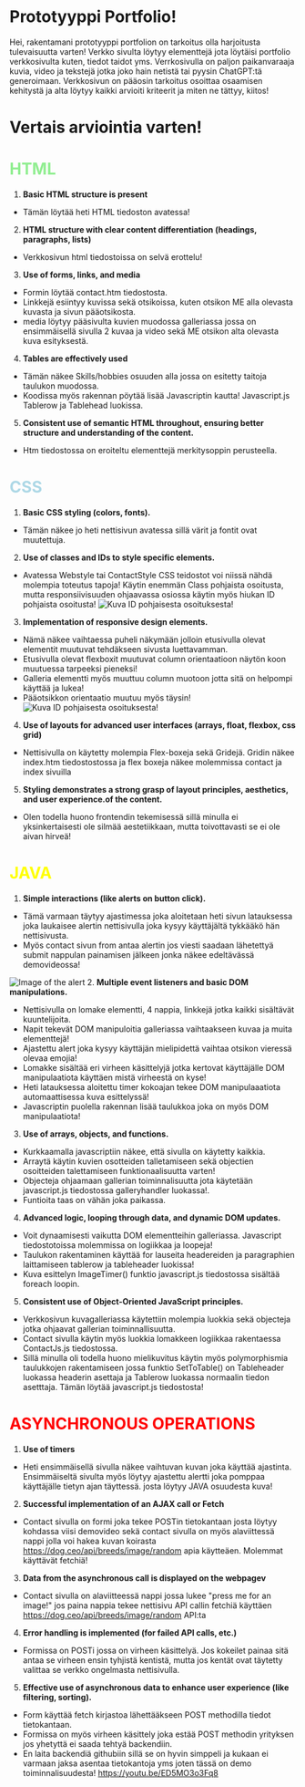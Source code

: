 
# Prototyyppi Portfolio!
Hei, rakentamani prototyyppi portfolion on tarkoitus olla harjoitusta tulevaisuutta varten! Verkko sivulta löytyy elementtejä jota löytäisi portfolio verkkosivulta kuten, tiedot taidot yms. Verrkosivulla on paljon paikanvaraaja kuvia, video ja tekstejä jotka joko hain netistä tai pyysin ChatGPT:tä generoimaan. Verkkosivun on pääosin tarkoitus osoittaa osaamisen kehitystä ja alta löytyy kaikki arvioiti kriteerit ja miten ne tättyy, kiitos!

# Vertais arviointia varten!

#  <span style="color:lightgreen;">HTML </span>

1. **Basic HTML structure is present**
 - Tämän löytää heti HTML tiedoston avatessa!
 2. **HTML structure with clear content differentiation (headings, paragraphs, lists)**
 - Verkkosivun html tiedostoissa on selvä erottelu!
 3. **Use of forms, links, and media**
 - Formin löytää contact.htm tiedostosta.
 - Linkkejä esiintyy kuvissa sekä otsikoissa, kuten otsikon ME alla olevasta kuvasta ja sivun pääotsikosta.
 - media löytyy pääsivulta kuvien muodossa galleriassa jossa on ensimmäisellä sivulla 2 kuvaa ja video sekä ME otsikon alta olevasta kuva esityksestä.
 4. **Tables are effectively used**
 - Tämän näkee Skills/hobbies osuuden alla jossa on esitetty taitoja taulukon muodossa.
 - Koodissa myös rakennan pöytää lisää Javascriptin kautta! Javascript.js Tablerow ja Tablehead luokissa.
 5. **Consistent use of semantic HTML throughout, ensuring better structure and understanding of the content.**
 - Htm tiedostossa on eroiteltu elementtejä merkitysoppin perusteella.

 #  <span style="color:lightblue;">CSS </span>
 1. **Basic CSS styling (colors, fonts).**
 - Tämän näkee jo heti nettisivun avatessa sillä värit ja fontit ovat muutettuja.
 2. **Use of classes and IDs to style specific elements.**
 - Avatessa Webstyle tai ContactStyle CSS teidostot voi niissä nähdä molempia toteutus tapoja! Käytin enemmän Class pohjaista osoitusta, mutta responsiivisuuden ohjaavassa osiossa käytin myös hiukan ID pohjaista osoitusta!
 ![Kuva ID pohjaisesta osoituksesta!](/READMEASSETS/IDOsoitus.png)
 3. **Implementation of responsive design elements.**
 - Nämä näkee vaihtaessa puheli näkymään jolloin etusivulla olevat elementit muutuvat tehdäkseen sivusta luettavamman. 
 - Etusivulla olevat flexboxit muutuvat column orientaatioon näytön koon muutuessa tarpeeksi pieneksi!
 - Galleria elementti myös muuttuu column muotoon jotta sitä on helpompi käyttää ja lukea!
 - Pääotsikkon orientaatio muutuu myös täysin!
 ![Kuva ID pohjaisesta osoituksesta!](/READMEASSETS/Responsive.gif)
 4. **Use of layouts for advanced user interfaces (arrays, float, flexbox, css grid)**
 - Nettisivulla on käytetty molempia Flex-boxeja sekä Gridejä. Gridin näkee index.htm tiedostostossa ja flex boxeja näkee molemmissa contact ja index sivuilla
 5. **Styling demonstrates a strong grasp of layout principles, aesthetics, and user experience.of the content.**
 - Olen todella huono frontendin tekemisessä sillä minulla ei yksinkertaisesti ole silmää aestetiikkaan, mutta toivottavasti se ei ole aivan hirveä! 

  #  <span style="color:yellow;">JAVA </span>
  1. **Simple interactions (like alerts on button click).**
  - Tämä varmaan täytyy ajastimessa joka aloitetaan heti sivun latauksessa joka laukaisee alertin nettisivulla joka kysyy käyttäjältä tykkääkö hän nettisivusta.
  - Myös contact sivun from antaa alertin jos viesti saadaan lähetettyä submit nappulan painamisen jälkeen jonka näkee edeltävässä demovideossa!

  ![Image of the alert](/READMEASSETS/alert.png)
  2. **Multiple event listeners and basic DOM manipulations.**
  - Nettisivulla on lomake elementti, 4 nappia, linkkejä jotka kaikki sisältävät kuuntelijoita. 
  - Napit tekevät DOM manipuloitia galleriassa vaihtaakseen kuvaa ja muita elementtejä!
  - Ajastettu alert joka kysyy käyttäjän mielipidettä vaihtaa otsikon vieressä olevaa emojia! 
  - Lomakke sisältää eri virheen käsittelyjä jotka kertovat käyttäjälle DOM manipulaatiota käyttäen mistä virheestä on kyse!
  - Heti latauksessa aloitettu timer kokoajan tekee DOM manipulaaatiota automaattisessa kuva esittelyssä!
  - Javascriptin puolella rakennan lisää taulukkoa joka on myös DOM manipulaatiota!
  3. **Use of arrays, objects, and functions.**
  - Kurkkaamalla javascriptiin näkee, että sivulla on käytetty kaikkia.
  - Arraytä käytin kuvien osotteiden talletamiseen sekä objectien osoitteiden talettamiseen funktionaalisuutta varten!
  - Objecteja ohjaamaan gallerian toiminnalisuutta jota käytetään javascript.js tiedostossa galleryhandler luokassa!. 
  - Funtioita taas on vähän joka paikassa.
  4. **Advanced logic, looping through data, and dynamic DOM updates.**
  - Voit dynaamisesti vaikutta DOM elementteihin galleriassa. Javascript tiedostotoissa molemmissa on logiikkaa ja loopeja!
  - Taulukon rakentaminen käyttää for lauseita headereiden ja paragraphien laittamiseen tablerow ja tableheader luokissa!
  - Kuva esittelyn ImageTimer() funktio javascript.js tiedostossa sisältää foreach loopin.
  5. **Consistent use of Object-Oriented JavaScript principles.**
  - Verkkosivun kuvagalleriassa käytettiin molempia luokkia sekä objecteja jotka ohjaavat gallerian toiminnallisuutta.
  - Contact sivulla käytin myös luokkia lomakkeen logiikkaa rakentaessa ContactJs.js tiedostossa.
  - Sillä minulla oli todella huono mielikuvitus käytin myös polymorphismia taulukkojen rakentamiseen jossa funktio SetToTable() on Tableheader luokassa headerin asettaja ja Tablerow luokassa normaalin tiedon asetttaja. Tämän löytää javascript.js tiedostosta!

  #  <span style="color:red;">ASYNCHRONOUS OPERATIONS</span>
  1. **Use of timers**
  - Heti ensimmäisellä sivulla näkee vaihtuvan kuvan joka käyttää ajastinta. Ensimmäiseltä sivulta myös löytyy ajastettu alertti joka pomppaa käyttäjälle tietyn ajan täyttessä. josta löytyy JAVA osuudesta kuva! 
  2. **Successful implementation of an AJAX call or Fetch**
  - Contact sivulla on formi joka tekee POSTin tietokantaan josta löytyy kohdassa viisi demovideo sekä contact sivulla on myös alaviittessä nappi jolla voi hakea kuvan koirasta https://dog.ceo/api/breeds/image/random apia käytteäen. Molemmat käyttävät fetchiä!
  3. **Data from the asynchronous call is displayed on the webpagev**
  - Contact sivulla on alaviitteessä nappi jossa lukee "press me for an image!" jos paina nappia tekee nettisivu API callin fetchiä käyttäen https://dog.ceo/api/breeds/image/random API:ta
  4. **Error handling is implemented (for failed API calls, etc.)**
  - Formissa on POSTi jossa on virheen käsittelyä. Jos kokeilet painaa sitä antaa se virheen ensin tyhjistä kentistä, mutta jos kentät ovat täytetty valittaa se verkko ongelmasta nettisivulla.
 5. **Effective use of asynchronous data to enhance user experience (like filtering, sorting).**
 - Form käyttää fetch kirjastoa lähettääkseen POST methodilla tiedot tietokantaan.
 - Formissa on myös virheen käsittely joka estää POST methodin yrityksen jos yhetyttä ei saada tehtyä backendiin.
 - En laita backendiä githubiin sillä se on hyvin simppeli ja kukaan ei varmaan jaksa asentaa tietokantoja yms joten tässä on demo toiminnalisuudesta! https://youtu.be/ED5MO3o3Fq8
